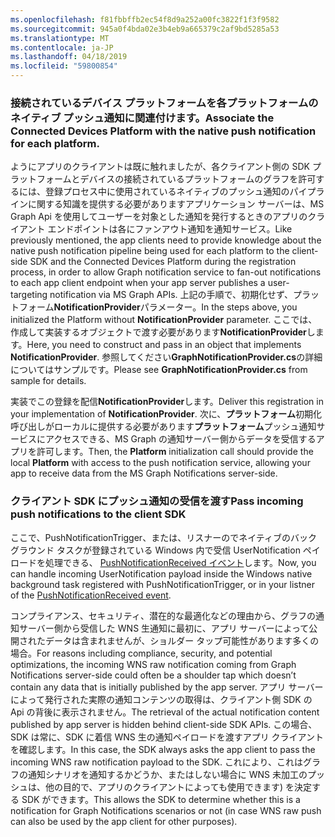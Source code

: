 ```yaml
---
ms.openlocfilehash: f81fbbffb2ec54f8d9a252a00fc3822f1f3f9582
ms.sourcegitcommit: 945a0f4bda02e3b4eb9a665379c2af9bd5285a53
ms.translationtype: MT
ms.contentlocale: ja-JP
ms.lasthandoff: 04/18/2019
ms.locfileid: "59800854"
---
```

### <a name="associate-the-connected-devices-platform-with-the-native-push-notification-for-each-platform"></a><span data-ttu-id="81ece-101">接続されているデバイス プラットフォームを各プラットフォームのネイティブ プッシュ通知に関連付けます。</span><span class="sxs-lookup"><span data-stu-id="81ece-101">Associate the Connected Devices Platform with the native push notification for each platform.</span></span> 

<span data-ttu-id="81ece-102">ようにアプリのクライアントは既に触れましたが、各クライアント側の SDK プラットフォームとデバイスの接続されているプラットフォームのグラフを許可するには、登録プロセス中に使用されているネイティブのプッシュ通知のパイプラインに関する知識を提供する必要がありますアプリケーション サーバーは、MS Graph Api を使用してユーザーを対象とした通知を発行するときのアプリのクライアント エンドポイントは各にファンアウト通知を通知サービス。</span><span class="sxs-lookup"><span data-stu-id="81ece-102">Like previously mentioned, the app clients need to provide knowledge about the native push notification pipeline being used for each platform to the client-side SDK and the Connected Devices Platform during the registration process, in order to allow Graph notification service to fan-out notifications to each app client endpoint when your app server publishes a user-targeting notification via MS Graph APIs.</span></span>
<span data-ttu-id="81ece-103">上記の手順で、初期化せず、プラットフォーム**NotificationProvider**パラメーター。</span><span class="sxs-lookup"><span data-stu-id="81ece-103">In the steps above, you initialized the Platform without **NotificationProvider** parameter.</span></span> <span data-ttu-id="81ece-104">ここでは、作成して実装するオブジェクトで渡す必要があります**NotificationProvider**します。</span><span class="sxs-lookup"><span data-stu-id="81ece-104">Here, you need to construct and pass in an object that implements **NotificationProvider**.</span></span> <span data-ttu-id="81ece-105">参照してください**GraphNotificationProvider.cs**の詳細についてはサンプルです。</span><span class="sxs-lookup"><span data-stu-id="81ece-105">Please see **GraphNotificationProvider.cs** from sample for details.</span></span> 



<span data-ttu-id="81ece-106">実装でこの登録を配信**NotificationProvider**します。</span><span class="sxs-lookup"><span data-stu-id="81ece-106">Deliver this registration in your implementation of **NotificationProvider**.</span></span> <span data-ttu-id="81ece-107">次に、**プラットフォーム**初期化呼び出しがローカルに提供する必要があります**プラットフォーム**プッシュ通知サービスにアクセスできる、MS Graph の通知サーバー側からデータを受信するアプリを許可します。</span><span class="sxs-lookup"><span data-stu-id="81ece-107">Then, the **Platform** initialization call should provide the local **Platform** with access to the push notification service, allowing your app to receive data from the MS Graph Notifications server-side.</span></span> 

### <a name="pass-incoming-push-notifications-to-the-client-sdk"></a><span data-ttu-id="81ece-108">クライアント SDK にプッシュ通知の受信を渡す</span><span class="sxs-lookup"><span data-stu-id="81ece-108">Pass incoming push notifications to the client SDK</span></span>
<span data-ttu-id="81ece-109">ここで、PushNotificationTrigger、または、リスナーのでネイティブのバック グラウンド タスクが登録されている Windows 内で受信 UserNotification ペイロードを処理できる、 [PushNotificationReceived イベント](https://docs.microsoft.com/en-us/uwp/api/windows.networking.pushnotifications.pushnotificationchannel.pushnotificationreceived)します。</span><span class="sxs-lookup"><span data-stu-id="81ece-109">Now, you can handle incoming UserNotification payload inside the Windows native background task registered with PushNotificationTrigger, or in your listner of the [PushNotificationReceived event](https://docs.microsoft.com/en-us/uwp/api/windows.networking.pushnotifications.pushnotificationchannel.pushnotificationreceived).</span></span> 

<span data-ttu-id="81ece-110">コンプライアンス、セキュリティ、潜在的な最適化などの理由から、グラフの通知サーバー側から受信した WNS 生通知に最初に、アプリ サーバーによって公開されたデータは含まれませんが、ショルダー タップ可能性があります多くの場合。</span><span class="sxs-lookup"><span data-stu-id="81ece-110">For reasons including compliance, security, and potential optimizations, the incoming WNS raw notification coming from Graph Notifications server-side could often be a shoulder tap which doesn’t contain any data that is initially published by the app server.</span></span> <span data-ttu-id="81ece-111">アプリ サーバーによって発行された実際の通知コンテンツの取得は、クライアント側 SDK の Api の背後に表示されません。</span><span class="sxs-lookup"><span data-stu-id="81ece-111">The retrieval of the actual notification content published by app server is hidden behind client-side SDK APIs.</span></span> <span data-ttu-id="81ece-112">この場合、SDK は常に、SDK に着信 WNS 生の通知ペイロードを渡すアプリ クライアントを確認します。</span><span class="sxs-lookup"><span data-stu-id="81ece-112">In this case, the SDK always asks the app client to pass the incoming WNS raw notification payload to the SDK.</span></span> <span data-ttu-id="81ece-113">これにより、これはグラフの通知シナリオを通知するかどうか、またはしない場合に WNS 未加工のプッシュは、他の目的で、アプリのクライアントによっても使用できます) を決定する SDK ができます。</span><span class="sxs-lookup"><span data-stu-id="81ece-113">This allows the SDK to determine whether this is a notification for Graph Notifications scenarios or not (in case WNS raw push can also be used by the app client for other purposes).</span></span> 
